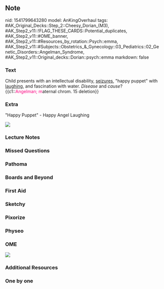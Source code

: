 ## Note
nid: 1541799643280
model: AnKingOverhaul
tags: #AK_Original_Decks::Step_2::Cheesy_Dorian_(M3), #AK_Step2_v11::!FLAG_THESE_CARDS::Potential_duplicates, #AK_Step2_v11::#OME_banner, #AK_Step2_v11::#Resources_by_rotation::Psych::emma, #AK_Step2_v11::#Subjects::Obstetrics_&_Gynecology::03_Pediatrics::02_Genetic_Disorders::Angelman_Syndrome, #AK_Step2_v11::Original_decks::Dorian::psych::emma
markdown: false

### Text
<div>
  Child presents with an intellectual disability, <u>seizures</u>,
  "happy puppet" with <u>laughing</u>, and fascination with water.
  <i>Disease</i> and <i>cause</i>?
</div>
<div>
  {{c1::<font color="#FC0280">Angelman; m</font>aternal chrom. 15
  deletion}}
</div>

### Extra
"Happy Puppet" - Happy Angel Laughing
<div><img src="Angelman%20and%20Prader%20Willi.png"></div>

### Lecture Notes


### Missed Questions


### Pathoma


### Boards and Beyond


### First Aid


### Sketchy


### Pixorize


### Physeo


### OME
<div class="ome-widget">
  <a href="https://onlinemeded.org?ref=anki"><img src=
  "_OME_AnkiFlashcards_General_3.png"></a>
</div>

### Additional Resources


### One by one

